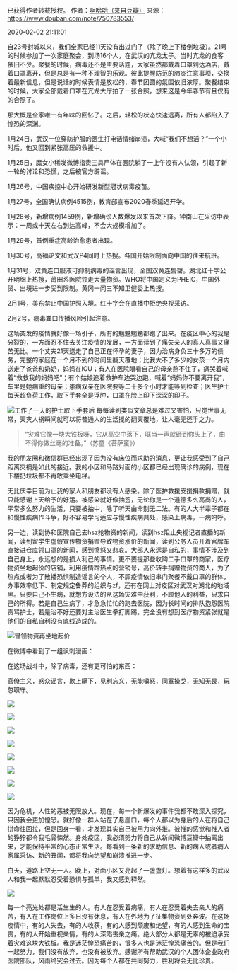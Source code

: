 已获得作者转载授权。
作者：[啊哈哈（来自豆瓣）](https://www.douban.com/people/88997445/)
来源：https://www.douban.com/note/750783553/

2020-02-02 21:11:01

自23号封城以来，我们全家已经11天没有出过门了（除了晚上下楼倒垃圾）。21号的时候参加了一次家庭聚会，到场16个人，在武汉的亢龙太子。当时亢龙的食客依旧不少。聚餐的时候，病毒还不是主要话题，大家虽然都戴着口罩到达酒店，戴着口罩离开，但是总是有一种不理智的乐观。彼此提醒防范的肺炎注意事项，交换着最新信息，但是说话的时候表情是放松的，春节团圆的氛围依旧浓厚。聚餐结束的时候，大家全部戴着口罩在亢龙大厅拍了一张合照，想来这是今年春节有且仅有的合照了。

那大概是全家唯一有年味的回忆了。之后，轻松的状态快速远离，所有人都陷入了惶恐的深渊。

1月24日，武汉一位穿防护服的医生打电话情绪崩溃，大喊“我们不想活？”一个小时后，他又回到紧张高压的救援中。

1月25日，魔女小稀发微博指责三具尸体在医院躺了一上午没有人认领，引起了新一轮的讨论和恐慌，之后被官方辟谣。

1月26号，中国疾控中心开始研发新型冠状病毒疫苗。

1月27号，全国确认病例4515例，教育部宣布2020春季延迟开学。

1月28号，新增病例1459例，新增确诊人数爆发以来首次下降。钟南山在采访中表示：一周或十天左右到达高峰，不会大规模增加了。

1月29号，首例重症高龄治愈患者出现。

1月30号，高福论文和武汉P4同时上热搜。各国开始限制面向中国的往来航班。

1月31号，双黄连口服液可抑制病毒的谣言出现，全国双黄连售罄。湖北红十字公开明细上热搜，莆田系医院领走大量物资。WHO将中国定义为PHEIC，中国外贸、出境进一步受到限制。黄冈一问三不知卫健委上热搜。

2月1号，美东禁止中国护照入境。红十字会在直播中拒绝央视采访。

2月2号，病毒粪口传播风险引起注意。

这场突发的疫情就好像一场引子，所有的魑魅魍魉都跑了出来。在疫区中心的我是分裂的，一方面忍不住去关注疫情的发展，一方面读到了痛失亲人的真人真事又痛苦无比。一个丈夫21天送走了自己正在怀孕的妻子，因为治病身负三十多万的债务，完整的家庭在一个月不到的时间里翻天覆地；比我大不了多少的女孩一个月内送走了爸爸和奶奶，妈妈在ICU；有人在医院眼看自己的母亲熬不住了，痛哭着喊着“救救我的妈妈吧”；有个姑娘追着救护车边哭边跑，喊着“妈妈你不要离开我”，车里是她病重的母亲；患病双亲在医院要等二十多个小时才能等到检查；医生护士每天超负荷工作，取下手套全是浮肿，口罩在脸上印下深深的印子。

![工作了一天的护士取下手套后](./pic/0202-啊哈哈-在武汉，困在家中的11天1.jpg)
每每读到类似文章总是难过又害怕，只觉世事无常，天灾人祸瞬间就可以将普通人的生活搅的翻天覆地，让人毫无还手之力。

> “灾难它像一块大铁板呀，它从高空中落下，哐当一声就砸到你头上了，由不得你做丝毫的准备。”（苏童《菩萨蛮》）

我的朋友圈和微信群已经出现了因为没有床位而求助的消息，更让我感受到了自己距离灾祸是如此的接近。我的小区和马路对面的小区都已经出现确诊的病例，现在下楼扔垃圾都不再敢乘坐电梯。

无比庆幸目前为止我的家人和朋友都没有人感染。除了医护救援支援捐款捐赠，就只能感谢上天给予的好运。被感染就好像抽签，无论你是一个道德多么高尚的人，平常多么努力的生活，只要被抽中，除了听天由命别无二法。有的人大半辈子都在和慢性疾病作斗争，好不容易学习适应与慢性疾病共处，感染上病毒，一病呜呼。

另一边，读到协和医院自己去hsz抢物资的新闻，读到hsz阻止央视记者直播的新闻，读到留学生虚假宣传物资捐赠导致物资涨价的新闻，读到公务人员开着官牌车直接进仓库领口罩的新闻，感到愤怒又悲哀。大部人永远是自私的，事情不涉及到自己身上，永远想的是损人利己的事情。更不要提那些收购二手口罩的商家，医疗物资坐地起价的店铺，利用疫情蹭热点的营销号，高价转手捐赠物资的商人，为了热点或者为了散播恐惧制造谣言的个人，不顾疫情依旧串门聚餐不戴口罩的群体，办事效率低下、制定规定鲁莽的组织与zf，还有在网上对疫区对武汉对湖北的地域黑。只要自己不生病，就想方设法的从这场灾难中获利，不顾他人的利益，只求自己的所得。若是自己生病了，才急急忙忙的跑去医院，因为长时间的排队抱怨医院责骂护士，若是治不好还要对主治医生拳打脚踢。完全没有想到医疗物资紧张就是他们的自私自利没有底线造成的。

![冒领物资再坐地起价](./pic/0202-啊哈哈-在武汉，困在家中的11天2.jpg)

在微博中看到了一组讽刺漫画：

在这场战斗中，除了病毒，还有更可怕的东西：

官僚主义，惑众谣言，欺上瞒下，见利忘义，无能嗔怒，同室操戈，无知无畏，玩忽职守。

![](./pic/0202-啊哈哈-在武汉，困在家中的11天3.jpg)

![](./pic/0202-啊哈哈-在武汉，困在家中的11天4.jpg)

![](./pic/0202-啊哈哈-在武汉，困在家中的11天5.jpg)

![](./pic/0202-啊哈哈-在武汉，困在家中的11天6.jpg)

![](./pic/0202-啊哈哈-在武汉，困在家中的11天7.jpg)

![](./pic/0202-啊哈哈-在武汉，困在家中的11天8.jpg)

![](./pic/0202-啊哈哈-在武汉，困在家中的11天9.jpg)

![](./pic/0202-啊哈哈-在武汉，困在家中的11天10.jpg)

因为危机，人性的恶被无限放大。现在，每一个新爆发的事件我都不敢深入探究，只因我会更加惶恐。就好像一群人站在了悬崖口，每个人都以为身后的人在将自己拼命往回拉，但是回身一看，才发现其实自己被用力向外推。被推的感觉和推人者的狰狞都令我毛骨悚然。身处疫区，我必须努力将自己从新闻微博豆瓣中抽离出来，才能保持平常的心态正常生活。每看到一条新的求助信息、新的病人或者病人家属采访、新的丑闻，都将我向绝望和崩溃推进一步。

白天，道路上空无一人。晚上，对面小区又亮起了一盏盏灯。想着有这样多的武汉人和我一起默默忍受着恐惧与孤单，我又感到释然。

![](./pic/0202-啊哈哈-在武汉，困在家中的11天11.jpg)

每一个亮光处都是活生生的人。有人在忍受着病痛，有人在忍受着失去亲人的痛苦，有人在工作岗位上多日没有休息，有人在外地为了征集物资到处奔波。在这场疫情中，有的人失去，有的人收获，有的人感到颓废和绝望，有的人感到生命的宝贵，有的人开始重视亲情，有的人深陷丧亲之痛。绝大部分人都是无辜的被迫承受着灾难这块大铁板。我是迷茫惶恐痛苦的，很多人也是迷茫惶恐痛苦的。但是我们一起努力，我们没有放弃，也没有被放弃。感谢所有帮助武汉的个人团体企业政府医院部队，风雨终究会过去。因为每个人都在共同努力，胜利将会无比珍贵。